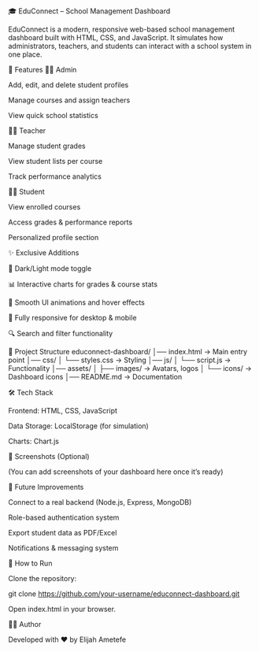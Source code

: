 🎓 EduConnect – School Management Dashboard

EduConnect is a modern, responsive web-based school management dashboard built with HTML, CSS, and JavaScript.
It simulates how administrators, teachers, and students can interact with a school system in one place.

🚀 Features
👨‍💼 Admin

Add, edit, and delete student profiles

Manage courses and assign teachers

View quick school statistics

👩‍🏫 Teacher

Manage student grades

View student lists per course

Track performance analytics

👨‍🎓 Student

View enrolled courses

Access grades & performance reports

Personalized profile section

✨ Exclusive Additions

🌙 Dark/Light mode toggle

📊 Interactive charts for grades & course stats

🎨 Smooth UI animations and hover effects

📱 Fully responsive for desktop & mobile

🔍 Search and filter functionality

📂 Project Structure
educonnect-dashboard/
│── index.html        → Main entry point
│── css/
│   └── styles.css    → Styling
│── js/
│   └── script.js     → Functionality
│── assets/
│   ├── images/       → Avatars, logos
│   └── icons/        → Dashboard icons
│── README.md         → Documentation

🛠️ Tech Stack

Frontend: HTML, CSS, JavaScript

Data Storage: LocalStorage (for simulation)

Charts: Chart.js

📸 Screenshots (Optional)

(You can add screenshots of your dashboard here once it’s ready)

🔮 Future Improvements

Connect to a real backend (Node.js, Express, MongoDB)

Role-based authentication system

Export student data as PDF/Excel

Notifications & messaging system

📌 How to Run

Clone the repository:

git clone https://github.com/your-username/educonnect-dashboard.git


Open index.html in your browser.

👨‍💻 Author

Developed with ❤️ by Elijah Ametefe


